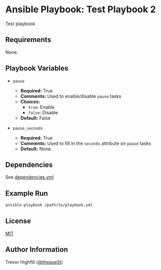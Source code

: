 # Ansible Playbook: Test Playbook 2

Test playbook

## Requirements

None.

## Playbook Variables

- `pause`
  - **Required:** True
  - **Comments:** Used to enable/disable `pause` tasks
  - **Choices:**
    - `true`: Enable
    - `false`: Disable
  - **Default:** False

- `pause_seconds`
  - **Required:** True
  - **Comments:** Used to fill in the `seconds` attribute on `pause` tasks
  - **Default:** None.

## Dependencies

See [dependencies.yml](./dependencies.yml)

## Example Run

```sh
ansible-playbook /path/to/playbook.yml
```

## License

[MIT](./LICENSE)

## Author Information

Trevor Highfill ([@theque5t](https://github.com/theque5t))
